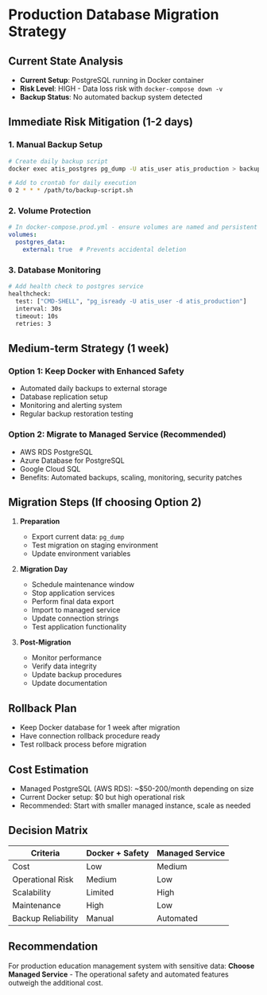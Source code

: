 # Production Database Migration Strategy

## Current State Analysis
- **Current Setup**: PostgreSQL running in Docker container
- **Risk Level**: HIGH - Data loss risk with `docker-compose down -v`
- **Backup Status**: No automated backup system detected

## Immediate Risk Mitigation (1-2 days)

### 1. Manual Backup Setup
```bash
# Create daily backup script
docker exec atis_postgres pg_dump -U atis_user atis_production > backup_$(date +%Y%m%d).sql

# Add to crontab for daily execution
0 2 * * * /path/to/backup-script.sh
```

### 2. Volume Protection
```yaml
# In docker-compose.prod.yml - ensure volumes are named and persistent
volumes:
  postgres_data:
    external: true  # Prevents accidental deletion
```

### 3. Database Monitoring
```bash
# Add health check to postgres service
healthcheck:
  test: ["CMD-SHELL", "pg_isready -U atis_user -d atis_production"]
  interval: 30s
  timeout: 10s
  retries: 3
```

## Medium-term Strategy (1 week)

### Option 1: Keep Docker with Enhanced Safety
- Automated daily backups to external storage
- Database replication setup
- Monitoring and alerting system
- Regular backup restoration testing

### Option 2: Migrate to Managed Service (Recommended)
- AWS RDS PostgreSQL
- Azure Database for PostgreSQL
- Google Cloud SQL
- Benefits: Automated backups, scaling, monitoring, security patches

## Migration Steps (If choosing Option 2)

1. **Preparation**
   - Export current data: `pg_dump`
   - Test migration on staging environment
   - Update environment variables

2. **Migration Day**
   - Schedule maintenance window
   - Stop application services
   - Perform final data export
   - Import to managed service
   - Update connection strings
   - Test application functionality

3. **Post-Migration**
   - Monitor performance
   - Verify data integrity
   - Update backup procedures
   - Update documentation

## Rollback Plan
- Keep Docker database for 1 week after migration
- Have connection rollback procedure ready
- Test rollback process before migration

## Cost Estimation
- Managed PostgreSQL (AWS RDS): ~$50-200/month depending on size
- Current Docker setup: $0 but high operational risk
- Recommended: Start with smaller managed instance, scale as needed

## Decision Matrix
| Criteria | Docker + Safety | Managed Service |
|----------|----------------|-----------------|
| Cost | Low | Medium |
| Operational Risk | Medium | Low |
| Scalability | Limited | High |
| Maintenance | High | Low |
| Backup Reliability | Manual | Automated |

## Recommendation
For production education management system with sensitive data:
**Choose Managed Service** - The operational safety and automated features outweigh the additional cost.